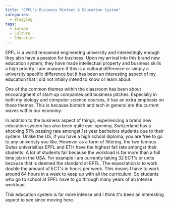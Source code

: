 ```yaml
---
title: "EPFL's Business Mindset & Education System"
categories:
  - Blogging
tags:
  - Europe
  - Culture
  - Education
---
```


EPFL is a world renowned engineering university and interestingly enough they also have a passion for business. Upon my arrival into this brand new education system, they have made intellectual property and business skills a high priority. I am unaware if this is a cultural difference or simply a university specific difference but it has been an interesting aspect of my education that I did not intially intend to know or learn about. 

One of the common themes within the classroom has been about encouragment of start-up companies and business pitches. Especially in both my biology and computer science courses, it has an extra emphasis on these themes. This is because biotech and tech in general are the current waves within our economy. 

In addition to the business aspect of things, experiencing a brand new education system has also been quite eye-opening. Switzerland has a shocking 51% passing rate amongst 1st year bachelors students due to their system. Unlike the US, if you have a high school diploma, you are free to go to any univeristy you like. However as a form of filtering, the two famous Swiss univerisities EPFL and ETH have the highest fail rate amongst their students. A lot of students fail because the workload is far more than a full time job in the USA. For example I am currently taking 32 ECT's or units because that is deemed the standard at EPFL. The expectation is to work double the amount of ECT's in hours per week. This means I have to work around 64 hours in a week to keep up with all the curriculum. So students who go to school at EPFL have to go through many years of an intense workload.

This education system is far more intense and I think it's been an interesting aspect to see since moving here.